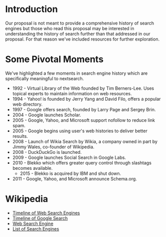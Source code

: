 # Introduction
Our proposal is not meant to provide a comprehensive history of search engines but those who read this proposal may be interested in understanding the history of search further than that addressed in our proposal. For that reason we've included resources for further exploration.

# Some Pivotal Moments
We've highlighted a few moments in search engine history which are specifically meaningful to nextsearch.

- 1992 - Virtual Library of the Web founded by Tim Berners-Lee. Uses topical experts to maintain information on web resources.
- 1994 - Yahoo! is founded by Jerry Yang and David Filo, offers a popular web directory.
- 1997 - Google offers search, founded by Larry Page and Sergey Brin.
- 2004 - Google launches Scholar.
- 2005 - Google, Yahoo, and Microsoft support nofollow to reduce link spam.
- 2005 - Google begins using user's web histories to deliver better results.
- 2008 - Launch of Wikia Search by Wikia, a company owned in part by Jimmy Wales, co-founder of Wikipedia.
- 2008 - DuckDuckGo is launched.
- 2009 - Google launches Social Search in Google Labs.
- 2010 - Blekko which offers greater query control through slashtags becomes available.
  - 2015 - Blekko is acquired by IBM and shut down.
- 2011 - Google, Yahoo, and Microsoft announce Schema.org.


# Wikipedia
- [Timeline of Web Search Engines](https://en.wikipedia.org/wiki/Timeline_of_web_search_engines)
- [Timeline of Google Search](https://en.wikipedia.org/wiki/Timeline_of_Google_Search)
- [Web Search Engine](https://en.wikipedia.org/wiki/Web_search_engine)
- [List of Search Engines](https://en.wikipedia.org/wiki/List_of_search_engines)
